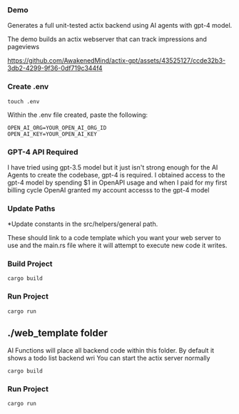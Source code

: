 ### Demo

Generates a full unit-tested actix backend using AI agents with gpt-4 model.

The demo builds an actix webserver that can track impressions and pageviews


https://github.com/AwakenedMind/actix-gpt/assets/43525127/ccde32b3-3db2-4299-9f36-0df719c344f4


### Create .env

```shell
touch .env
```

Within the .env file created, paste the following:

```plaintext
OPEN_AI_ORG=YOUR_OPEN_AI_ORG_ID
OPEN_AI_KEY=YOUR_OPEN_AI_KEY
```

### GPT-4 API Required

I have tried using gpt-3.5 model but it just isn't strong enough for the AI Agents to create the codebase, gpt-4 is required. I obtained access to the gpt-4 model by spending $1 in OpenAPI usage and when I paid for my first billing cycle OpenAI granted my account accesss to the gpt-4 model

### Update Paths

\*Update constants in the src/helpers/general path.

These should link to a code template which you want your web server to use and the main.rs file where it will attempt to execute new code it writes.

### Build Project

```shell
cargo build
```

### Run Project

```shell
cargo run
```

## ./web_template folder

AI Functions will place all backend code within this folder. By default it shows a todo list backend wri You can start the actix server normally

```shell
cargo build
```

### Run Project

```shell
cargo run
```
